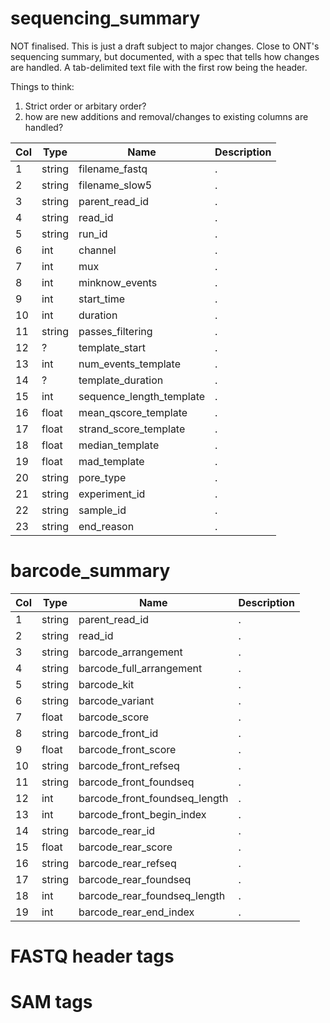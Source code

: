 # sequencing_summary

NOT finalised. This is just a draft subject to major changes.
Close to ONT's sequencing summary, but documented, with a spec that tells how changes are handled.
A tab-delimited text file with the first row being the header. 

Things to think:
1. Strict order or arbitary order?
2. how are new additions and removal/changes to existing columns are handled?

| Col | Type   | Name                     | Description |
| --- | ------ | ------------------------ | ----------- |
| 1   | string | filename_fastq           | .           |
| 2   | string | filename_slow5           | .           |
| 3   | string | parent_read_id           | .           |
| 4   | string | read_id                  | .           |
| 5   | string | run_id                   | .           |
| 6   | int    | channel                  | .           |
| 7   | int    | mux                      | .           |
| 8   | int    | minknow_events           | .           |
| 9   | int    | start_time               | .           |
| 10  | int    | duration                 | .           |
| 11  | string | passes_filtering         | .           |
| 12  | ?      | template_start           | .           |
| 13  | int    | num_events_template      | .           |
| 14  | ?      | template_duration        | .           |
| 15  | int    | sequence_length_template | .           |
| 16  | float  | mean_qscore_template     | .           |
| 17  | float  | strand_score_template    | .           |
| 18  | float  | median_template          | .           |
| 19  | float  | mad_template             | .           |
| 20  | string | pore_type                | .           |
| 21  | string | experiment_id            | .           |
| 22  | string | sample_id                | .           |
| 23  | string | end_reason               | .           |


# barcode_summary

| Col | Type   | Name                          | Description |
| --- | ------ | ----------------------------- | ----------- |
| 1   | string | parent_read_id                | .           |
| 2   | string | read_id                       | .           |
| 3   | string | barcode_arrangement           | .           |
| 4   | string | barcode_full_arrangement      | .           |
| 5   | string | barcode_kit                   | .           |
| 6   | string | barcode_variant               | .           |
| 7   | float  | barcode_score                 | .           |
| 8   | string | barcode_front_id              | .           |
| 9   | float  | barcode_front_score           | .           |
| 10  | string | barcode_front_refseq          | .           |
| 11  | string | barcode_front_foundseq        | .           |
| 12  | int    | barcode_front_foundseq_length | .           |
| 13  | int    | barcode_front_begin_index     | .           |
| 14  | string | barcode_rear_id               | .           |
| 15  | float  | barcode_rear_score            | .           |
| 16  | string | barcode_rear_refseq           | .           |
| 17  | string | barcode_rear_foundseq         | .           |
| 18  | int    | barcode_rear_foundseq_length  | .           |
| 19  | int    | barcode_rear_end_index        | .           |


# FASTQ header tags

# SAM tags

